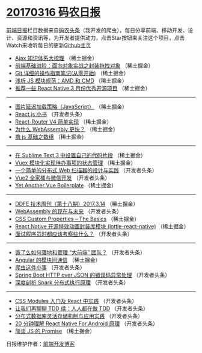 # [20170316 码农日报](16.md)

[前端日报](http://caibaojian.com/c/news)栏目数据来自[码农头条](http://hao.caibaojian.com/)（我开发的爬虫），每日分享前端、移动开发、设计、资源和资讯等，为开发者提供动力，点击Star按钮来关注这个项目，点击Watch来收听每日的更新[Github主页](https://github.com/kujian/frontendDaily)
* [Ajax 知识体系大梳理](http://hao.caibaojian.com/30337.html) （稀土掘金）
* [前端基础进阶：面向对象实战之封装拖拽对象](http://hao.caibaojian.com/30339.html) （稀土掘金）
* [Git 详细的操作指南笔记(从零开始)](http://hao.caibaojian.com/30340.html) （稀土掘金）
* [浅析 JS 模块规范：AMD 和 CMD](http://hao.caibaojian.com/30331.html) （稀土掘金）
* [推荐一些 React Native 3 月份优秀开源项目](http://hao.caibaojian.com/30334.html) （稀土掘金）

***
* [图片延迟加载策略（JavaScript）](http://hao.caibaojian.com/30328.html) （稀土掘金）
* [React.js 小书](http://hao.caibaojian.com/30283.html) （开发者头条）
* [React-Router V4 简单实现](http://hao.caibaojian.com/30341.html) （稀土掘金）
* [为什么 WebAssembly 更快？](http://hao.caibaojian.com/30335.html) （稀土掘金）
* [撸 js 基础之数组](http://hao.caibaojian.com/30327.html) （稀土掘金）

***
* [在 Sublime Text 3 中设置自己的代码片段](http://hao.caibaojian.com/30325.html) （稀土掘金）
* [Vuex 模块化实现待办事项的状态管理](http://hao.caibaojian.com/30336.html) （稀土掘金）
* [一个简单的分布式 Web 扫描器的设计与实践](http://hao.caibaojian.com/30288.html) （开发者头条）
* [Vue2 全家桶与微信开发](http://hao.caibaojian.com/30289.html) （开发者头条）
* [Yet Another Vue Boilerplate](http://hao.caibaojian.com/30452.html) （稀土掘金）

***
* [DDFE 技术周刊（第十八期）2017.3.14](http://hao.caibaojian.com/30332.html) （稀土掘金）
* [WebAssembly 的现在与未来](http://hao.caibaojian.com/30506.html) （开发者头条）
* [CSS Custom Properties &#8211; The Basics](http://hao.caibaojian.com/30329.html) （稀土掘金）
* [React Native 开源特效动画封装库模块 (lottie-react-native)](http://hao.caibaojian.com/30330.html) （稀土掘金）
* [面试程序员时都应该考察些什么？](http://hao.caibaojian.com/30282.html) （开发者头条）

***
* [饿了么如何落地和管理 “大前端” 团队？](http://hao.caibaojian.com/30484.html) （开发者头条）
* [Angular 的模块间通信](http://hao.caibaojian.com/30457.html) （稀土掘金）
* [爬虫这件小事](http://hao.caibaojian.com/30296.html) （开发者头条）
* [Spring Boot HTTP over JSON 的错误码异常处理](http://hao.caibaojian.com/30497.html) （开发者头条）
* [深度剖析 Spark 分布式执行原理](http://hao.caibaojian.com/30301.html) （开发者头条）

***
* [CSS Modules 入门及 React 中实践](http://hao.caibaojian.com/30502.html) （开发者头条）
* [让我们再聊聊 TDD 续：人人都在做 TDD](http://hao.caibaojian.com/30302.html) （开发者头条）
* [分布式数据库灵活存储机制与应用实践](http://hao.caibaojian.com/30503.html) （开发者头条）
* [20 分钟理解 React Native For Android 原理](http://hao.caibaojian.com/30493.html) （开发者头条）
* [简谈 JS 的 Promise](http://hao.caibaojian.com/30454.html) （稀土掘金）

日报维护作者：[前端开发博客](http://caibaojian.com/) 